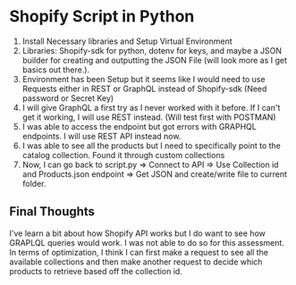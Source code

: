 # Shopify Script in Python

1. Install Necessary libraries and Setup Virtual Environment
2. Libraries: Shopify-sdk for python, dotenv for keys, and maybe a JSON builder for creating and outputting the JSON File (will look more as I get basics out there.).
3. Environment has been Setup but it seems like I would need to use Requests either in REST or GraphQL instead of Shopify-sdk (Need password or Secret Key) 
4. I will give GraphQL a first try as I never worked with it before. If I can't get it working, I will use REST instead. (Will test first with POSTMAN)
5. I was able to access the endpoint but got errors with GRAPHQL endpoints. I will use REST API instead now. 
6. I was able to see all the products but I need to specifically point to the catalog collection. Found it through custom collections
7. Now, I can go back to script.py => Connect to API => Use Collection id and Products.json endpoint => Get JSON and create/write file to current folder.

## Final Thoughts
I've learn a bit about how Shopify API works but I do want to see how GRAPLQL queries would work. I was not able 
to do so for this assessment. In terms of optimization, I think I can first make a request to see all the available collections and 
then make another request to decide which products to retrieve based off the collection id.